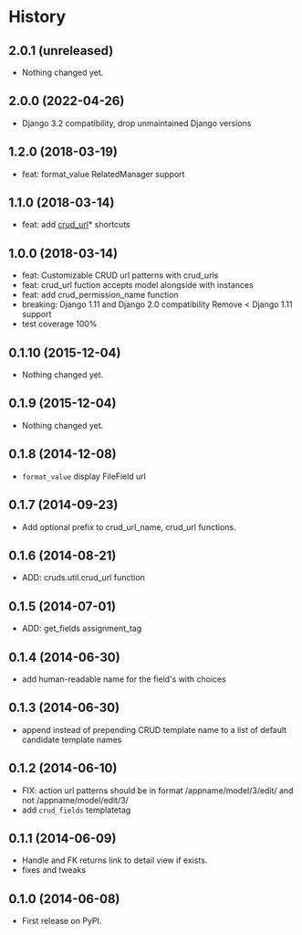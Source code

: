 # History

## 2.0.1 (unreleased)

-   Nothing changed yet.

## 2.0.0 (2022-04-26)

-   Django 3.2 compatibility, drop unmaintained Django versions

## 1.2.0 (2018-03-19)

-   feat: format_value RelatedManager support

## 1.1.0 (2018-03-14)

-   feat: add [crud_url]()\* shortcuts

## 1.0.0 (2018-03-14)

-   feat: Customizable CRUD url patterns with crud_urls
-   feat: crud_url fuction accepts model alongside with instances
-   feat: add crud_permission_name function
-   breaking: Django 1.11 and Django 2.0 compatibility Remove \< Django
    1.11 support
-   test coverage 100%

## 0.1.10 (2015-12-04)

-   Nothing changed yet.

## 0.1.9 (2015-12-04)

-   Nothing changed yet.

## 0.1.8 (2014-12-08)

-   `format_value` display FileField url

## 0.1.7 (2014-09-23)

-   Add optional prefix to crud_url_name, crud_url functions.

## 0.1.6 (2014-08-21)

-   ADD: cruds.util.crud_url function

## 0.1.5 (2014-07-01)

-   ADD: get_fields assignment_tag

## 0.1.4 (2014-06-30)

-   add human-readable name for the field's with choices

## 0.1.3 (2014-06-30)

-   append instead of prepending CRUD template name to a list of default
    candidate template names

## 0.1.2 (2014-06-10)

-   FIX: action url patterns should be in format /appname/model/3/edit/
    and not /appname/model/edit/3/
-   add `crud_fields` templatetag

## 0.1.1 (2014-06-09)

-   Handle and FK returns link to detail view if exists.
-   fixes and tweaks

## 0.1.0 (2014-06-08)

-   First release on PyPI.

